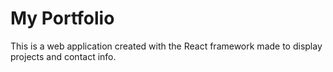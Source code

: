 # My Portfolio

This is a web application created with the React framework made to display projects and contact info.